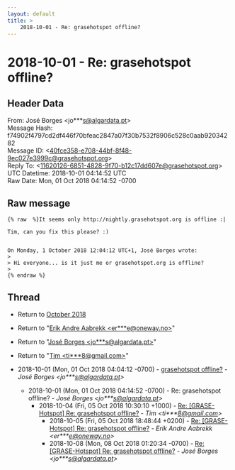 ```yaml
---
layout: default
title: >
    2018-10-01 - Re: grasehotspot offline?
---
```


# 2018-10-01 - Re: grasehotspot offline?

## Header Data

From: José Borges \<jo***s@algardata.pt\><br>
Message Hash: f74902f4797cd2df446f70bfeac2847a07f30b7532f8906c528c0aab92034282<br>
Message ID: \<40fce358-e708-44bf-8f48-9ec027e3999c@grasehotspot.org\><br>
Reply To: \<11620126-6851-4828-9f70-b12c17dd607e@grasehotspot.org\><br>
UTC Datetime: 2018-10-01 04:14:52 UTC<br>
Raw Date: Mon, 01 Oct 2018 04:14:52 -0700<br>

## Raw message

```
{% raw  %}It seems only http://nightly.grasehotspot.org is offline :| 

Tim, can you fix this please? :)


On Monday, 1 October 2018 12:04:12 UTC+1, José Borges wrote:
>
> Hi everyone... is it just me or grasehotspot.org is offline?
>
{% endraw %}
```

## Thread

+ Return to [October 2018](/archive/2018/10)

+ Return to "[Erik Andre Aabrekk <er***e<span>@</span>oneway.no>](/authors/er___e_at_oneway_no)"
+ Return to "[José Borges <jo***s<span>@</span>algardata.pt>](/authors/jo___s_at_algardata_pt)"
+ Return to "[Tim <ti***8<span>@</span>gmail.com>](/authors/ti___8_at_gmail_com)"

+ 2018-10-01 (Mon, 01 Oct 2018 04:04:12 -0700) - [grasehotspot offline?](/archive/2018/10/75f9d3c566a049c8af0e401adf709ae778fc94024110f98ae504b207d95ab059) - _José Borges \<jo***s@algardata.pt\>_
  + 2018-10-01 (Mon, 01 Oct 2018 04:14:52 -0700) - Re: grasehotspot offline? - _José Borges \<jo***s@algardata.pt\>_
    + 2018-10-04 (Fri, 05 Oct 2018 10:30:10 +1000) - [Re: [GRASE-Hotspot] Re: grasehotspot offline?](/archive/2018/10/34b0ceae05272fb0223e20a3f471533b442bafcb167adf9b51121283e83b8781) - _Tim \<ti***8@gmail.com\>_
      + 2018-10-05 (Fri, 05 Oct 2018 18:48:44 +0200) - [Re: [GRASE-Hotspot] Re: grasehotspot offline?](/archive/2018/10/fd9444e818de260ed1ca7f0a7bf624b4c153e5349f56059cde17aa236cfe8a9a) - _Erik Andre Aabrekk \<er***e@oneway.no\>_
      + 2018-10-08 (Mon, 08 Oct 2018 01:20:34 -0700) - [Re: [GRASE-Hotspot] Re: grasehotspot offline?](/archive/2018/10/68d8bb132dc7946ba9050094ac03a5b9119546dde290001270c0945718919ac3) - _José Borges \<jo***s@algardata.pt\>_

